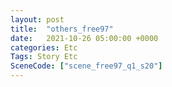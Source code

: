 ```yaml
---
layout: post
title:  "others_free97"
date:   2021-10-26 05:00:00 +0000
categories: Etc
Tags: Story Etc
SceneCode: ["scene_free97_q1_s20"]
---
```

